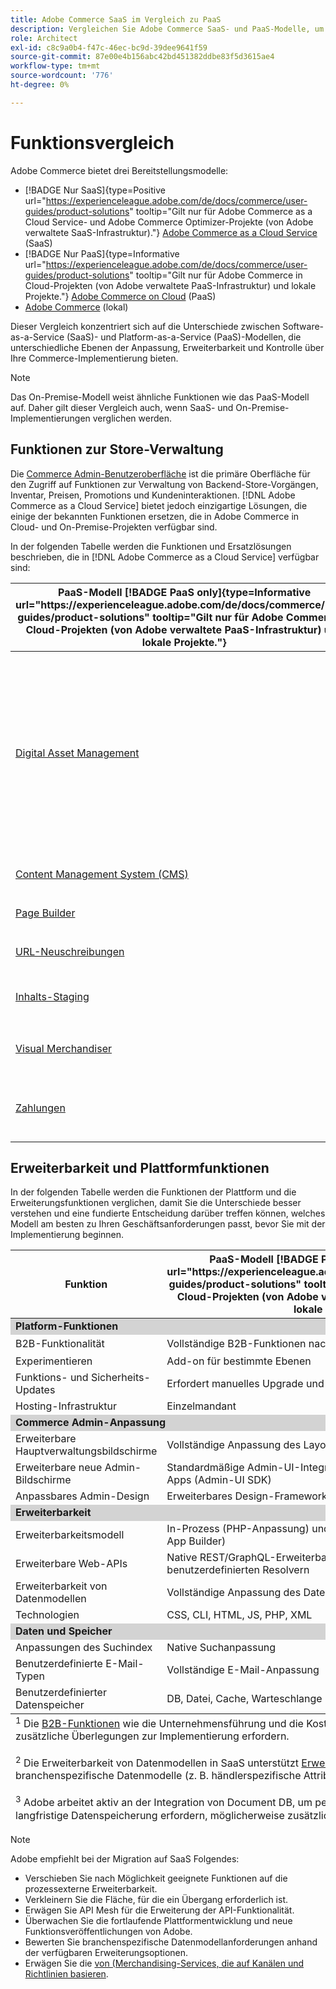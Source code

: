 ```yaml
---
title: Adobe Commerce SaaS im Vergleich zu PaaS
description: Vergleichen Sie Adobe Commerce SaaS- und PaaS-Modelle, um den optimalen Implementierungsansatz für Ihre Geschäftsanforderungen zu ermitteln.
role: Architect
exl-id: c8c9a0b4-f47c-46ec-bc9d-39dee9641f59
source-git-commit: 87e00e4b156abc42bd451382ddbe83f5d3615ae4
workflow-type: tm+mt
source-wordcount: '776'
ht-degree: 0%

---
```


# Funktionsvergleich

Adobe Commerce bietet drei Bereitstellungsmodelle:

- [!BADGE Nur SaaS]{type=Positive url="https://experienceleague.adobe.com/de/docs/commerce/user-guides/product-solutions" tooltip="Gilt nur für Adobe Commerce as a Cloud Service- und Adobe Commerce Optimizer-Projekte (von Adobe verwaltete SaaS-Infrastruktur)."} [Adobe Commerce as a Cloud Service](overview.md) (SaaS)
- [!BADGE Nur PaaS]{type=Informative url="https://experienceleague.adobe.com/de/docs/commerce/user-guides/product-solutions" tooltip="Gilt nur für Adobe Commerce in Cloud-Projekten (von Adobe verwaltete PaaS-Infrastruktur) und lokale Projekte."} [Adobe Commerce on Cloud](https://experienceleague.adobe.com/de/docs/commerce-on-cloud/user-guide/overview) (PaaS)
- [Adobe Commerce](https://experienceleague.adobe.com/de/docs/commerce-operations/installation-guide/overview) (lokal)

Dieser Vergleich konzentriert sich auf die Unterschiede zwischen Software-as-a-Service (SaaS)- und Platform-as-a-Service (PaaS)-Modellen, die unterschiedliche Ebenen der Anpassung, Erweiterbarkeit und Kontrolle über Ihre Commerce-Implementierung bieten.

>[!NOTE]
>
>Das On-Premise-Modell weist ähnliche Funktionen wie das PaaS-Modell auf. Daher gilt dieser Vergleich auch, wenn SaaS- und On-Premise-Implementierungen verglichen werden.

## Funktionen zur Store-Verwaltung

Die [Commerce Admin-Benutzeroberfläche](https://experienceleague.adobe.com/de/docs/commerce-admin/systems/guide-overview) ist die primäre Oberfläche für den Zugriff auf Funktionen zur Verwaltung von Backend-Store-Vorgängen, Inventar, Preisen, Promotions und Kundeninteraktionen. [!DNL Adobe Commerce as a Cloud Service] bietet jedoch einzigartige Lösungen, die einige der bekannten Funktionen ersetzen, die in Adobe Commerce in Cloud- und On-Premise-Projekten verfügbar sind.

In der folgenden Tabelle werden die Funktionen und Ersatzlösungen beschrieben, die in [!DNL Adobe Commerce as a Cloud Service] verfügbar sind:

<table>
    <thead>
        <tr>
            <th>PaaS-Modell [!BADGE PaaS only]{type=Informative url="https://experienceleague.adobe.com/de/docs/commerce/user-guides/product-solutions" tooltip="Gilt nur für Adobe Commerce in Cloud-Projekten (von Adobe verwaltete PaaS-Infrastruktur) und lokale Projekte."}</th>
            <th>SaaS-Modell [!BADGE SaaS only]{type=Positive url="https://experienceleague.adobe.com/de/docs/commerce/user-guides/product-solutions" tooltip="Gilt nur für Adobe Commerce as a Cloud Service- und Adobe Commerce Optimizer-Projekte (Adobe-verwaltete SaaS-Infrastruktur)."}</th>
            <th>Details</th>
        </tr>
    </thead>
    <tbody>
        <tr>
            <td><a href="https://experienceleague.adobe.com/de/docs/commerce-admin/content-design/wysiwyg/gallery/media-gallery-asset-management">Digital Asset Management</a></td>
            <td><a href="../aem-assets-integration/overview.md">AEM Assets-Integration</a></td>
            <td>Ein robustes DAM-System (Digital Asset Management), das für die Verwaltung von Rich-Media-Inhalten mit Adobe Experience Manager integriert ist. Alternativ bietet die standardmäßige Digital File and Asset Management-Funktion grundlegende Asset-Management-Tools zum Speichern und Verwalten digitaler Assets.</td>
        </tr>
        <tr>
            <td><a href="https://experienceleague.adobe.com/de/docs/commerce-admin/content-design/guide-overview">Content Management System (CMS)</a></td>
            <td rowspan="3"><a href="https://experienceleague.adobe.com/developer/commerce/storefront/merchants/get-started/?lang=de">Storefront Builder</a></td>
            <td rowspan="3">Eine CMS, mit der Benutzende Storefront-Inhalte einfach mit der Dokumenterstellung oder einem visuellen Editor erstellen und verwalten können, und bietet native Experimentierfunktionen.</td>
        </tr>
        <tr>
            <td><a href="https://experienceleague.adobe.com/de/docs/commerce-admin/page-builder/guide-overview">Page Builder</a></td>
        </tr>
        <tr>
            <td><a href="https://experienceleague.adobe.com/de/docs/commerce-admin/marketing/seo/url-rewrites/url-rewrite">URL-Neuschreibungen</a></td>
        </tr>
        <tr>
            <td><a href="https://experienceleague.adobe.com/de/docs/commerce-admin/content-design/staging/content-staging">Inhalts-Staging</a></td>
            <td rowspan="2"><a href="../catalog-service/overview.md">Katalog-Service</a></td>
            <td rowspan="2">Ein Rich-View-Model-Service (schreibgeschützt) zum Verwalten von Katalogdaten und Rendern von produktbezogenen Storefront-Erlebnissen.</td>
        </tr>
        <tr>
            <td><a href="https://experienceleague.adobe.com/de/docs/commerce-admin/marketing/merchandising/visual-merch/visual-merchandiser">Visual Merchandiser</a></td>
        </tr>
        <tr>
            <td><a href="https://experienceleague.adobe.com/de/docs/commerce-admin/stores-sales/payments/payments">Zahlungen</a></td>
            <td><a href="../payment-services/guide-overview.md">Zahlungsdienste</a></td>
            <td>Ein integrierter Zahlungsdienst, der sichere und effiziente Transaktionen ermöglicht.</td>
        </tr>
    </tbody>
</table>

## Erweiterbarkeit und Plattformfunktionen

In der folgenden Tabelle werden die Funktionen der Plattform und die Erweiterungsfunktionen verglichen, damit Sie die Unterschiede besser verstehen und eine fundierte Entscheidung darüber treffen können, welches Modell am besten zu Ihren Geschäftsanforderungen passt, bevor Sie mit der Implementierung beginnen.

<table>
    <thead>
        <tr>
            <th>Funktion</th>
            <th>PaaS-Modell [!BADGE PaaS only]{type=Informative url="https://experienceleague.adobe.com/de/docs/commerce/user-guides/product-solutions" tooltip="Gilt nur für Adobe Commerce in Cloud-Projekten (von Adobe verwaltete PaaS-Infrastruktur) und lokale Projekte."}</th>
            <th>SaaS-Modell [!BADGE SaaS only]{type=Positive url="https://experienceleague.adobe.com/de/docs/commerce/user-guides/product-solutions" tooltip="Gilt nur für Adobe Commerce as a Cloud Service- und Adobe Commerce Optimizer-Projekte (Adobe-verwaltete SaaS-Infrastruktur)."}</th>
        </tr>
    </thead>
    <tbody>
        <tr>
            <td colspan="3" style="background:lightgray;"><strong>Platform-Funktionen</strong></td>
        </tr>
        <tr>
            <td>B2B-Funktionalität</td>
            <td>Vollständige B2B-Funktionen nach der Installation verfügbar</td>
            <td>Vorinstalliert mit B2B-Kernfunktionen<sup>1</sup></td>
        </tr>
        <tr>
            <td>Experimentieren</td>
            <td>Add-on für bestimmte Ebenen</td>
            <td>A/B-Tests zur Optimierung von Interaktion und Konversion</td>
        </tr>
        <tr>
            <td>Funktions- und Sicherheits-Updates</td>
            <td>Erfordert manuelles Upgrade und Patching</td>
            <td>Automatisch bereitstellen</td>
        </tr>
        <tr>
            <td>Hosting-Infrastruktur</td>
            <td>Einzelmandant</td>
            <td>Mehrmandant</td>
        </tr>
        <tr>
            <td colspan="3" style="background:lightgray;"><strong>Commerce Admin-Anpassung</strong></td>
        </tr>
        <tr>
            <td>Erweiterbare Hauptverwaltungsbildschirme</td>
            <td>Vollständige Anpassung des Layouts und der Funktionen</td>
            <td>Vordefinierte Filter, Sichtbarkeitssteuerelemente</td>
        </tr>
        <tr>
            <td>Erweiterbare neue Admin-Bildschirme</td>
            <td>Standardmäßige Admin-UI-Integration und Einschleusen externer Apps (Admin-UI SDK)</td>
            <td>Einschleusen externer Apps (Admin UI SDK)</td>
        </tr>
        <tr>
            <td>Anpassbares Admin-Design</td>
            <td>Erweiterbares Design-Framework</td>
            <td>Kein Design-Framework</td>
        </tr>
        <tr>
            <td colspan="3" style="background:lightgray;"><strong>Erweiterbarkeit</strong></td>
        </tr>
        <tr>
            <td>Erweiterbarkeitsmodell</td>
            <td>In-Prozess (PHP-Anpassung) und Out-of-Process (APIs, Ereignisse, App Builder)</td>
            <td>Nur Out-of-Process (APIs, Ereignisse, App Builder)</td>
        </tr>
        <tr>
            <td>Erweiterbare Web-APIs</td>
            <td>Native REST/GraphQL-Erweiterbarkeit und API-Mesh mit benutzerdefinierten Resolvern</td>
            <td>API-Mesh mit benutzerdefinierten Resolvern</td>
        </tr>
        <tr>
            <td>Erweiterbarkeit von Datenmodellen</td>
            <td>Vollständige Anpassung des Datenmodells</td>
            <td>Benutzerdefinierte Attribute für Kern- und B2B-<sup>2</sup></td>
        </tr>
        <tr>
            <td>Technologien</td>
            <td>CSS, CLI, HTML, JS, PHP, XML</td>
            <td>CSS, CLI, HTML, JS, Knoten</td>
        </tr>
        <tr>
            <td colspan="3" style="background:lightgray;"><strong>Daten und Speicher</strong></td>
        </tr>
        <tr>
            <td>Anpassungen des Suchindex</td>
            <td>Native Suchanpassung</td>
            <td>Erfordert Lösungen von Drittanbietern</td>
        </tr>
        <tr>
            <td>Benutzerdefinierte E-Mail-Typen</td>
            <td>Vollständige E-Mail-Anpassung</td>
            <td>Nur Standard-E-Mail-Vorlagen</td>
        </tr>
        <tr>
            <td>Benutzerdefinierter Datenspeicher</td>
            <td>DB, Datei, Cache, Warteschlange</td>
            <td>App Builder-Statusbibliothek (nur -Datei)<sup>3</sup></td>
        </tr>
    </tbody>
    <tfoot>
        <tr>
            <td colspan="3">
                <sup>1</sup> Die <a href="https://experienceleague.adobe.com/de/docs/commerce-admin/b2b/guide-overview">B2B-Funktionen</a> wie die Unternehmensführung und die Kostenvoranschläge, sind in SaaS standardmäßig verfügbar. Branchenspezifische Anpassungen können jedoch zusätzliche Überlegungen zur Implementierung erfordern.
                <br><br>
                <sup>2</sup> Die Erweiterbarkeit von Datenmodellen in SaaS unterstützt <a href="https://developer.adobe.com/commerce/webapi/graphql/schema/attributes/mutations/">Erweiterung von Kernentitäten</a> über Produkt- und Kundenentitäten hinaus, einschließlich B2B-Entitäten. Für branchenspezifische Datenmodelle (z. B. händlerspezifische Attribute) können jedoch zusätzliche Überlegungen zur Architektur erforderlich sein.
                <br><br>
                <sup>3</sup> Adobe arbeitet aktiv an der Integration von Document DB, um persistente Speicheranforderungen für SaaS zu erfüllen. Derzeit müssen bei Implementierungen, die eine langfristige Datenspeicherung erfordern, möglicherweise zusätzliche Infrastrukturen bereitgestellt und gewartet werden.
            </td>
        </tr>
    </tfoot>
</table>

>[!NOTE]
>
>Adobe empfiehlt bei der Migration auf SaaS Folgendes:
>
>- Verschieben Sie nach Möglichkeit geeignete Funktionen auf die prozessexterne Erweiterbarkeit.
>- Verkleinern Sie die Fläche, für die ein Übergang erforderlich ist.
>- Erwägen Sie API Mesh für die Erweiterung der API-Funktionalität.
>- Überwachen Sie die fortlaufende Plattformentwicklung und neue Funktionsveröffentlichungen von Adobe.
>- Bewerten Sie branchenspezifische Datenmodellanforderungen anhand der verfügbaren Erweiterungsoptionen.
>- Erwägen Sie die [ von (Merchandising-Services, die auf Kanälen und Richtlinien basieren](../optimizer/setup/catalog-view.md).
